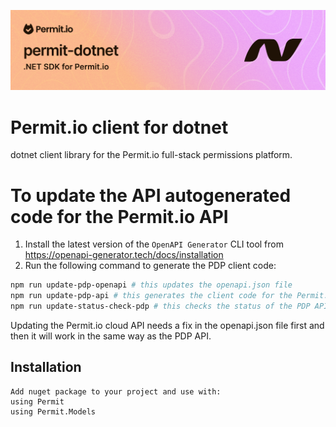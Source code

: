 ﻿![NET.png](imgs/NET.png)
# Permit.io client for dotnet

dotnet client library for the Permit.io full-stack permissions platform.

# To update the API autogenerated code for the Permit.io API

1. Install the latest version of the `OpenAPI Generator` CLI tool from https://openapi-generator.tech/docs/installation
2. Run the following command to generate the PDP client code:
```bash
npm run update-pdp-openapi # this updates the openapi.json file
npm run update-pdp-api # this generates the client code for the Permit.io PDP API
npm run update-status-check-pdp # this checks the status of the PDP API to support also 204 status code (verify that this change looks OK by review the changes)
```

Updating the Permit.io cloud API needs a fix in the openapi.json file first and then it will work in the same way as the PDP API.

## Installation
```
Add nuget package to your project and use with:
using Permit
using Permit.Models
```
